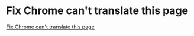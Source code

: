 # Fix Chrome can't translate this page
[Fix Chrome can't translate this page](https://aiwithcloud.com/2022/09/15/fix_chrome_cant_translate_this_page/)